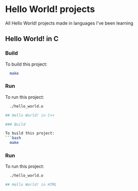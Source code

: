 # Hello World! projects

All Hello World! projects made in languages I've been learning

## Hello World! in C

### Build

To build this project:
```bash
  make
```

### Run

To run this project:

```bash
  ./hello_world.o

## Hello World! in C++

### Build

To build this project:
```bash
  make
```

### Run

To run this project:

```bash
  ./hello_world.o

## Hello World! in HTML